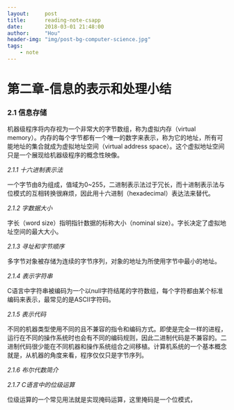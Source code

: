 ```yaml
---
layout:     post
title:      reading-note-csapp
date:       2018-03-01 21:48:00
author:     "Hou"
header-img: "img/post-bg-computer-science.jpg"
tags:
    - note
---
```

第二章-信息的表示和处理小结
============


### 2.1 信息存储

机器级程序将内存视为一个非常大的字节数组，称为虚拟内存（virtual memory）。内存的每个字节都有一个唯一的数字来表示，称为它的地址，所有可能地址的集合就成为虚拟地址空间（virtual address space）。这个虚拟地址空间只是一个展现给机器级程序的概念性映像。

*2.1.1 十六进制表示法*

一个字节由8为组成，值域为0~255，二进制表示法过于冗长，而十进制表示法与位模式的互相转换很麻烦，因此用十六进制（hexadecimal）表达法来替代。

*2.1.2 字数据大小*

字长（word size）指明指针数据的标称大小（nominal size）。字长决定了虚拟地址空间的最大大小。

*2.1.3 寻址和字节顺序*

多字节对象被存储为连续的字节序列，对象的地址为所使用字节中最小的地址。

*2.1.4 表示字符串*

C语言中字符串被编码为一个以null字符结尾的字符数组，每个字符都由某个标准编码来表示，最常见的是ASCII字符码。

*2.1.5 表示代码*

不同的机器类型使用不同的且不兼容的指令和编码方式。即使是完全一样的进程，运行在不同的操作系统时也会有不同的编码规则，因此二进制代码是不兼容的。二进制代码很少能在不同机器和操作系统组合之间移植。计算机系统的一个基本概念就是，从机器的角度来看，程序仅仅只是字节序列。

*2.1.6 布尔代数简介*

*2.1.7 C语言中的位级运算*

位级运算的一个常见用法就是实现掩码运算，这里掩码是一个位模式，
